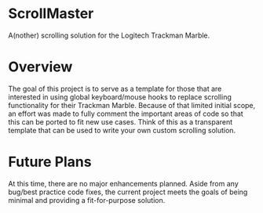 # ScrollMaster
A(nother) scrolling solution for the Logitech Trackman Marble.

# Overview
The goal of this project is to serve as a template for those that are interested in using global keyboard/mouse hooks to replace scrolling functionality for their Trackman Marble.  Because of that limited initial scope, an effort was made to fully comment the important areas of code so that this can be ported to fit new use cases.  Think of this as a transparent template that can be used to write your own custom scrolling solution.

# Future Plans
At this time, there are no major enhancements planned.  Aside from any bug/best practice code fixes, the current project meets the goals of being minimal and providing a fit-for-purpose solution.
